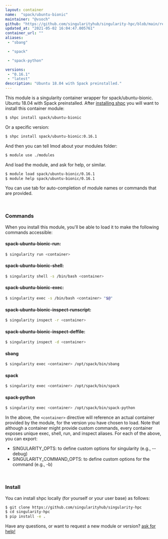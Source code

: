 ```yaml
---
layout: container
name:  "spack/ubuntu-bionic"
maintainer: "@vsoch"
github: "https://github.com/singularityhub/singularity-hpc/blob/main/registry/spack/ubuntu-bionic/container.yaml"
updated_at: "2021-05-02 16:04:47.005761"
container_url: ""
aliases:
 - "sbang"

 - "spack"

 - "spack-python"

versions:
 - "0.16.1"
 - "latest"
description: "Ubuntu 18.04 with Spack preinstalled."
---
```


This module is a singularity container wrapper for spack/ubuntu-bionic.
Ubuntu 18.04 with Spack preinstalled.
After [installing shpc](#install) you will want to install this container module:

```bash
$ shpc install spack/ubuntu-bionic
```

Or a specific version:

```bash
$ shpc install spack/ubuntu-bionic:0.16.1
```

And then you can tell lmod about your modules folder:

```bash
$ module use ./modules
```

And load the module, and ask for help, or similar.

```bash
$ module load spack/ubuntu-bionic/0.16.1
$ module help spack/ubuntu-bionic/0.16.1
```

You can use tab for auto-completion of module names or commands that are provided.

<br>

### Commands

When you install this module, you'll be able to load it to make the following commands accessible:

#### spack-ubuntu-bionic-run:

```bash
$ singularity run <container>
```

#### spack-ubuntu-bionic-shell:

```bash
$ singularity shell -s /bin/bash <container>
```

#### spack-ubuntu-bionic-exec:

```bash
$ singularity exec -s /bin/bash <container> "$@"
```

#### spack-ubuntu-bionic-inspect-runscript:

```bash
$ singularity inspect -r <container>
```

#### spack-ubuntu-bionic-inspect-deffile:

```bash
$ singularity inspect -d <container>
```


#### sbang
       
```bash
$ singularity exec <container> /opt/spack/bin/sbang
```


#### spack
       
```bash
$ singularity exec <container> /opt/spack/bin/spack
```


#### spack-python
       
```bash
$ singularity exec <container> /opt/spack/bin/spack-python
```



In the above, the `<container>` directive will reference an actual container provided
by the module, for the version you have chosen to load. Note that although a container
might provide custom commands, every container exposes unique exec, shell, run, and
inspect aliases. For each of the above, you can export:

 - SINGULARITY_OPTS: to define custom options for singularity (e.g., --debug)
 - SINGULARITY_COMMAND_OPTS: to define custom options for the command (e.g., -b)

<br>
  
### Install

You can install shpc locally (for yourself or your user base) as follows:

```bash
$ git clone https://github.com/singularityhub/singularity-hpc
$ cd singularity-hpc
$ pip install -e .
```

Have any questions, or want to request a new module or version? [ask for help!](https://github.com/singularityhub/singularity-hpc/issues)
